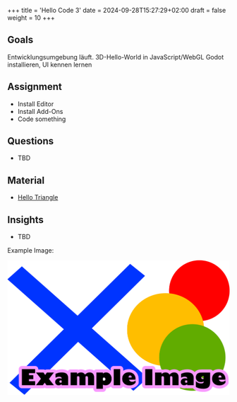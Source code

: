 +++
title = 'Hello Code 3'
date = 2024-09-28T15:27:29+02:00
draft = false
weight = 10 
+++

## Goals
Entwicklungsumgebung läuft.
3D-Hello-World in JavaScript/WebGL
Godot installieren, UI kennen lernen

## Assignment

- Install Editor
- Install Add-Ons
- Code something

## Questions

- TBD

## Material
  
  - [Hello Triangle](https://www.xrio.io/)
 
## Insights

- TBD

Example Image: 

![Example Image](images/example_image.png)
